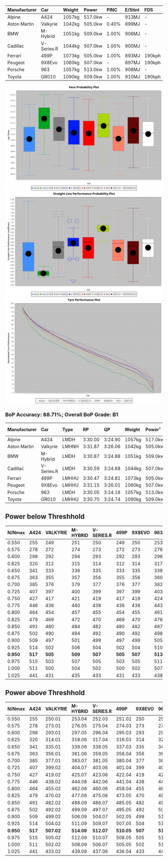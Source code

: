 | Manufacturer | Car        | Weight | Power   | PINC    | E/Stint | FDS     |
|:-|:-|:-|:-|:-|:-|:-|
| Alpine       | A424       | 1057kg | 517.0kw |    -    | 913MJ   |    -    |
| Aston Martin | Valkyrie   | 1042kg | 505.0kw | 0.40%   | 899MJ   |    -    |
| BMW          | M-Hybrid   | 1051kg | 509.0kw | 1.00%   | 906MJ   |    -    |
| Cadillac     | V-Series.R | 1044kg | 507.0kw | 1.00%   | 900MJ   |    -    |
| Ferrari      | 499P       | 1073kg | 505.0kw | 1.00%   | 893MJ   | 190kph  |
| Peugeot      | 9X8Evo     | 1060kg | 507.0kw |    -    | 897MJ   | 190kph  |
| Porsche      | 963        | 1057kg | 513.0kw | 1.00%   | 908MJ   |    -    |
| Toyota       | GR010      | 1090kg | 509.0kw | 1.00%   | 910MJ   | 190kph  |

![PACECHART](./IMG/ACOMETHOD.png)
![STRAIGHTLINEPERFORMANCECHART](./IMG/ACOMETHOD_sp.png)
![TYREPERFORMANCECHART](./IMG/ACOMETHOD_tw.png)

### BoP Accuracy: 88.71%; Overall BoP Grade: B1
| Manufacturer | Car        | Type  | RP      | QP      | Weight | Power¹  | Threshhold | PINC    | Power²   | E/Stint | AVG Vmax  | FDS     | RDLC | L/Stint | BOP-Grade | Model Accuracy | Model Points | Match%  | SimDiff |
|:-|:-|:-|:-|:-|:-|:-|:-|:-|:-|:-|:-|:-|:-|:-|:-|:-|:-|:-|:-|
| Alpine       | A424       | LMDH  | 3:30.00 | 3:24.90 | 1057kg | 517.0kw | 210.0kph   |    -    | 517.00kw |  913MJ  | 319.58kph |    -    | 1.02 | 12      | -B1       | 98.94%         | 2047         | 85.19%  | -0.39   |
| Aston Martin | Valkyrie   | LMHNH | 3:31.87 | 3:26.06 | 1042kg | 505.0kw | 210.0kph   | 0.40%   | 507.00kw |  899MJ  | 308.55kph |    -    | 1.05 | 12      | +E2       | 100.00%        | 247          | 52.97%  | #       |
| BMW          | M-Hybrid   | LMDH  | 3:30.87 | 3:24.88 | 1051kg | 509.0kw | 210.0kph   | 1.00%   | 514.10kw |  906MJ  | 321.90kph |    -    | 1.02 | 12      | ~A1       | 98.84%         | 3070         | 100.00% | -0.13   |
| Cadillac     | V-Series.R | LMDH  | 3:30.59 | 3:24.68 | 1044kg | 507.0kw | 210.0kph   | 1.00%   | 512.10kw |  900MJ  | 324.01kph |    -    | 1.03 | 12      | ~A1       | 98.94%         | 5427         | 97.53%  | +0.15   |
| Ferrari      | 499P       | LMHHU | 3:30.47 | 3:24.81 | 1073kg | 505.0kw | 210.0kph   | 1.00%   | 510.10kw |  893MJ  | 320.92kph | 190kph  | 1.04 | 12      | ~A1       | 100.00%        | 6554         | 95.90%  | +0.57   |
| Peugeot      | 9X8Evo     | LMHHU | 3:31.15 | 3:26.01 | 1060kg | 507.0kw | 210.0kph   |    -    | 507.00kw |  897MJ  | 332.65kph | 190kph  | 0.99 | 12      | +A2       | 100.00%        | 1457         | 92.71%  | +0.54   |
| Porsche      | 963        | LMDH  | 3:30.05 | 3:24.18 | 1057kg | 513.0kw | 210.0kph   | 1.00%   | 518.10kw |  908MJ  | 321.56kph |    -    | 1.02 | 12      | -B1       | 99.91%         | 14205        | 85.94%  | +0.50   |
| Toyota       | GR010      | LMHHU | 3:30.70 | 3:24.74 | 1090kg | 509.0kw | 210.0kph   | 1.00%   | 514.10kw |  910MJ  | 317.70kph | 190kph  | 1.01 | 12      | ~A1       | 99.73%         | 4795         | 99.44%  | +0.49   |

## Power below Threshhold
| N/Nmax    | A424    | VALKYRIE | M-HYBRID | V-SERIES.R | 499P    | 9X8EVO  | 963     | GR010   |
|:-|:-|:-|:-|:-|:-|:-|:-|:-|
|  0.550    |  255    |  249     |  251     |  250       |  249    |  250    |  253    |  251    |
|  0.575    |  278    |  272     |  274     |  273       |  272    |  273    |  276    |  274    |
|  0.600    |  298    |  292     |  294     |  293       |  292    |  293    |  296    |  294    |
|  0.625    |  320    |  312     |  315     |  314       |  312    |  314    |  317    |  315    |
|  0.650    |  341    |  333     |  336     |  335       |  333    |  335    |  338    |  336    |
|  0.675    |  363    |  355     |  357     |  356       |  355    |  356    |  360    |  357    |
|  0.700    |  385    |  376     |  379     |  377       |  376    |  377    |  382    |  379    |
|  0.725    |  407    |  397     |  400     |  399       |  397    |  399    |  403    |  400    |
|  0.750    |  427    |  417     |  421     |  419       |  417    |  419    |  424    |  421    |
|  0.775    |  446    |  436     |  440     |  438       |  436    |  438    |  443    |  440    |
|  0.800    |  464    |  454     |  457     |  455       |  454    |  455    |  461    |  457    |
|  0.825    |  479    |  469     |  472     |  470       |  469    |  470    |  476    |  472    |
|  0.850    |  491    |  480     |  484     |  482       |  480    |  482    |  487    |  484    |
|  0.875    |  502    |  490     |  494     |  492       |  490    |  492    |  498    |  494    |
|  0.900    |  509    |  497     |  501     |  499       |  497    |  499    |  505    |  501    |
|  0.925    |  514    |  502     |  506     |  504       |  502    |  504    |  510    |  506    |
| **0.950** | **517** | **505**  | **509**  | **507**    | **505** | **507** | **513** | **509** |
|  0.975    |  515    |  503     |  507     |  505       |  503    |  505    |  511    |  507    |
|  1.000    |  511    |  500     |  504     |  502       |  500    |  502    |  507    |  504    |
|  1.025    |  441    |  431     |  435     |  433       |  431    |  433    |  438    |  435    |

## Power above Threshhold
| N/Nmax    | A424    | VALKYRIE   | M-HYBRID   | V-SERIES.R | 499P       | 9X8EVO  | 963        | GR010      |
|:-|:-|:-|:-|:-|:-|:-|:-|:-|
|  0.550    |  255    |  250.01    |  253.04    |  252.03    |  251.02    |  250    |  255.06    |  253.04    |
|  0.575    |  278    |  273.01    |  276.05    |  275.04    |  274.03    |  273    |  278.07    |  276.05    |
|  0.600    |  298    |  293.01    |  297.05    |  296.04    |  295.03    |  293    |  299.08    |  297.05    |
|  0.625    |  320    |  314.01    |  318.06    |  317.04    |  316.03    |  314    |  321.08    |  318.06    |
|  0.650    |  341    |  335.01    |  339.06    |  338.05    |  337.03    |  335    |  342.09    |  339.06    |
|  0.675    |  363    |  356.01    |  361.06    |  359.05    |  358.04    |  356    |  364.09    |  361.06    |
|  0.700    |  385    |  377.01    |  383.07    |  381.05    |  380.04    |  377    |  386.10    |  383.07    |
|  0.725    |  407    |  399.02    |  404.07    |  403.06    |  401.04    |  399    |  407.10    |  404.07    |
|  0.750    |  427    |  419.02    |  425.07    |  423.06    |  422.04    |  419    |  428.11    |  425.07    |
|  0.775    |  446    |  438.02    |  444.08    |  442.06    |  441.04    |  438    |  447.11    |  444.08    |
|  0.800    |  464    |  455.02    |  462.08    |  460.06    |  458.04    |  455    |  465.12    |  462.08    |
|  0.825    |  479    |  470.02    |  477.08    |  475.06    |  473.05    |  470    |  480.12    |  477.08    |
|  0.850    |  491    |  482.02    |  488.09    |  486.07    |  485.05    |  482    |  492.12    |  488.09    |
|  0.875    |  502    |  492.02    |  499.09    |  497.07    |  495.05    |  492    |  503.13    |  499.09    |
|  0.900    |  509    |  499.02    |  506.09    |  504.07    |  502.05    |  499    |  510.13    |  506.09    |
|  0.925    |  514    |  504.02    |  511.09    |  509.07    |  507.05    |  504    |  515.13    |  511.09    |
| **0.950** | **517** | **507.02** | **514.09** | **512.07** | **510.05** | **507** | **518.13** | **514.09** |
|  0.975    |  515    |  505.02    |  512.09    |  510.07    |  508.05    |  505    |  516.13    |  512.09    |
|  1.000    |  511    |  502.02    |  508.09    |  506.07    |  505.05    |  502    |  512.13    |  508.09    |
|  1.025    |  441    |  433.02    |  439.08    |  437.06    |  436.04    |  433    |  442.11    |  439.08    |
